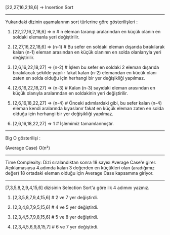 [22,27,16,2,18,6] -> Insertion Sort

--  --  --  --  --  --  --  --

Yukarıdaki dizinin aşamalarının sort türlerine göre gösterilişleri :

1) [22,27,16,2,18,6] => n # n eleman taranıp aralarından en küçük olanın en soldaki elemanla yeri değiştirilir.

2) [2,27,16,22,18,6] => (n-1) # Bu sefer en soldaki eleman dışarıda bırakılarak kalan (n-1) eleman arasından en küçük olanının en solda olanlarıyla yeri değiştirilir.
 
3) [2,6,16,22,18,27] => (n-2) # İşlem bu sefer en soldaki 2 eleman dışarıda bırakılacak şekilde yapılır fakat kalan (n-2) elemandan en kücük olanı zaten en solda olduğu için herhangi bir yer değişikliği yapılmaz.

4) [2,6,16,22,18,27] => (n-3) # Kalan (n-3) sayıdaki eleman arasından en küçük olanıyla aralarından en soldakinin yeri değiştirilir.

5) [2,6,16,18,22,27] => (n-4) # Önceki adımlardaki gibi, bu sefer kalan (n-4) eleman kendi aralarında kıyaslanır fakat en küçük eleman zaten en solda olduğu için herhangi bir yer değişikliği yapılmaz.

6) [2,6,16,18,22,27] => 1 # İşlemimiz tamamlanmıştır.

--  --  --  --  --  --  --  --

Big O gösterilişi :

(Average Case) O(n²)

--  --  --  --  --  --  --  --

Time Complexity: Dizi sıralandıktan sonra 18 sayısı Average Case'e girer. Açıklamasıysa 4.adımda kalan 3 değerden en küçükleri olan (aradığımız değer) 18 ortadaki eleman olduğu için Average Case kapsamına giriyor.

--  --  --  --  --  --  --  --

[7,3,5,8,2,9,4,15,6] dizisinin Selection Sort'a göre ilk 4 adımını yazınız.

1) [2,3,5,8,7,9,4,15,6] # 2 ve 7 yer değiştirdi.

2) [2,3,4,8,7,9,5,15,6] # 4 ve 5 yer değiştirdi.

3) [2,3,4,5,7,9,8,15,6] # 5 ve 8 yer değiştirdi.

4) [2,3,4,5,6,9,8,15,7] # 6 ve 7 yer değiştirdi.